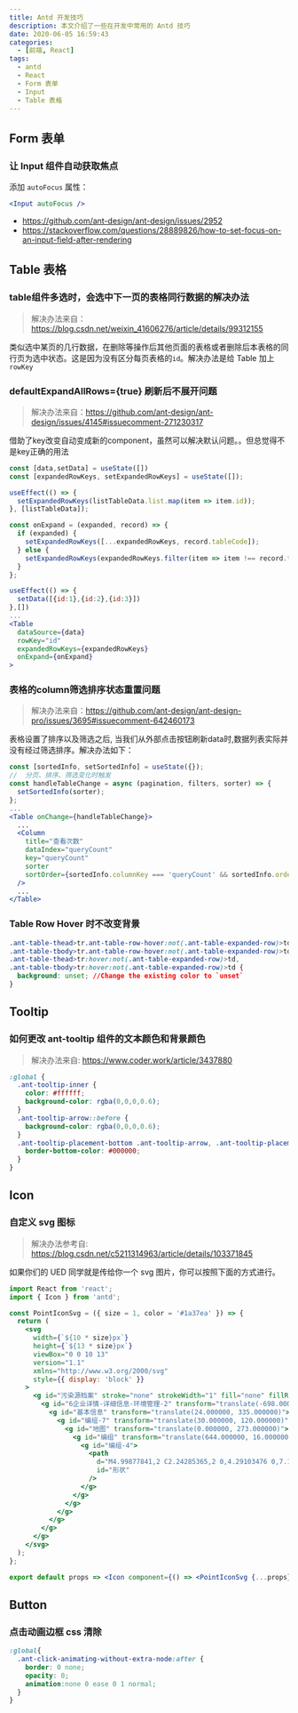 ```yaml
---
title: Antd 开发技巧
description: 本文介绍了一些在开发中常用的 Antd 技巧
date: 2020-06-05 16:59:43
categories:
  - [前端, React]
tags:
  - antd
  - React
  - Form 表单
  - Input
  - Table 表格
---
```


## Form 表单

### 让 Input 组件自动获取焦点

添加 `autoFocus` 属性：

```jsx
<Input autoFocus />
```

- https://github.com/ant-design/ant-design/issues/2952
- https://stackoverflow.com/questions/28889826/how-to-set-focus-on-an-input-field-after-rendering

## Table 表格

### table组件多选时，会选中下一页的表格同行数据的解决办法

> 解决办法来自：https://blog.csdn.net/weixin_41606276/article/details/99312155

类似选中某页的几行数据，在删除等操作后其他页面的表格或者删除后本表格的同行页为选中状态。这是因为没有区分每页表格的`id`。解决办法是给 Table 加上 `rowKey`

### defaultExpandAllRows={true} 刷新后不展开问题

> 解决办法来自：https://github.com/ant-design/ant-design/issues/4145#issuecomment-271230317

借助了key改变自动变成新的component，虽然可以解决默认问题。。但总觉得不是key正确的用法

```jsx
const [data,setData] = useState([])
const [expandedRowKeys, setExpandedRowKeys] = useState([]);

useEffect(() => {
  setExpandedRowKeys(listTableData.list.map(item => item.id));
}, [listTableData]);

const onExpand = (expanded, record) => {
  if (expanded) {
    setExpandedRowKeys([...expandedRowKeys, record.tableCode]);
  } else {
    setExpandedRowKeys(expandedRowKeys.filter(item => item !== record.tableCode));
  }
};

useEffect(() => {
  setData([{id:1},{id:2},{id:3}])
},[])
...
<Table
  dataSource={data}
  rowKey="id"
  expandedRowKeys={expandedRowKeys}
  onExpand={onExpand}
>
```

### 表格的column筛选排序状态重置问题

> 解决办法来自：https://github.com/ant-design/ant-design-pro/issues/3695#issuecomment-642460173

表格设置了排序以及筛选之后, 当我们从外部点击按钮刷新data时,数据列表实际并没有经过筛选排序。解决办法如下：

```jsx
const [sortedInfo, setSortedInfo] = useState({});
// 	分页、排序、筛选变化时触发
const handleTableChange = async (pagination, filters, sorter) => {
  setSortedInfo(sorter);
};
...
<Table onChange={handleTableChange}>
  ...
  <Column
    title="查看次数"
    dataIndex="queryCount"
    key="queryCount"
    sorter
    sortOrder={sortedInfo.columnKey === 'queryCount' && sortedInfo.order}
  />
  ...
</Table>
```

### Table Row Hover 时不改变背景

```css
.ant-table-thead>tr.ant-table-row-hover:not(.ant-table-expanded-row)>td,
.ant-table-tbody>tr.ant-table-row-hover:not(.ant-table-expanded-row)>td,
.ant-table-thead>tr:hover:not(.ant-table-expanded-row)>td,
.ant-table-tbody>tr:hover:not(.ant-table-expanded-row)>td {
  background: unset; //Change the existing color to `unset`
}
```

## Tooltip

### 如何更改 ant-tooltip 组件的文本颜色和背景颜色

> 解决办法来自: https://www.coder.work/article/3437880

```css
:global {
  .ant-tooltip-inner {
    color: #ffffff;
    background-color: rgba(0,0,0,0.6);
  }
  .ant-tooltip-arrow::before {
    background-color: rgba(0,0,0,0.6);
  }
  .ant-tooltip-placement-bottom .ant-tooltip-arrow, .ant-tooltip-placement-bottomLeft .ant-tooltip-arrow, .ant-tooltip-placement-bottomRight .ant-tooltip-arrow {
    border-bottom-color: #000000;
  }
}
```

## Icon

### 自定义 svg 图标

> 解决办法参考自: https://blog.csdn.net/c5211314963/article/details/103371845

如果你们的 UED 同学就是传给你一个 svg 图片，你可以按照下面的方式进行。

```jsx
import React from 'react';
import { Icon } from 'antd';

const PointIconSvg = ({ size = 1, color = '#1a37ea' }) => {
  return (
    <svg
      width={`${10 * size}px`}
      height={`${13 * size}px`}
      viewBox="0 0 10 13"
      version="1.1"
      xmlns="http://www.w3.org/2000/svg"
      style={{ display: 'block' }}
    >
      <g id="污染源档案" stroke="none" strokeWidth="1" fill="none" fillRule="evenodd">
        <g id="6企业详情-详细信息-环境管理-2" transform="translate(-698.000000, -746.000000)" fill={color} fillRule="nonzero">
          <g id="基本信息" transform="translate(24.000000, 335.000000)">
            <g id="编组-7" transform="translate(30.000000, 120.000000)">
              <g id="地图" transform="translate(0.000000, 273.000000)">
                <g id="编组" transform="translate(644.000000, 16.000000)">
                  <g id="编组-4">
                    <path
                      d="M4.99877841,2 C2.24285365,2 0,4.29103476 0,7.10616241 C0,9.82395853 4.48082093,14.6506047 4.67139018,14.8552505 C4.75690203,14.9475907 4.87661862,15 5.0012216,15 C5.0036648,15 5.00855119,15 5.01099438,15 C5.13804056,15 5.26020034,14.9401037 5.343269,14.8402764 L6.89469827,13.0259167 C8.95675544,10.4478787 10,8.4563256 10,7.10865809 C10,4.29103476 7.75714636,2 4.99877841,2 Z M4.99877841,9.42714533 C3.74297582,9.42714533 2.7266064,8.38894222 2.7266064,7.10616241 C2.7266064,5.82338261 3.74297582,4.78517949 4.99877841,4.78517949 C6.254581,4.78517949 7.27095042,5.82338261 7.27095042,7.10616241 C7.27095042,8.38894222 6.254581,9.42714533 4.99877841,9.42714533 Z"
                      id="形状"
                    />
                  </g>
                </g>
              </g>
            </g>
          </g>
        </g>
      </g>
    </svg>
  );
};

export default props => <Icon component={() => <PointIconSvg {...props} />} />;
```

## Button

### 点击动画边框 css 清除

```css
:global{
  .ant-click-animating-without-extra-node:after {
    border: 0 none;
    opacity: 0;
    animation:none 0 ease 0 1 normal;
  }
}
```
